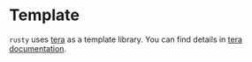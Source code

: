 # Template

`rusty` uses [tera](https://github.com/Keats/tera) as a template library.
You can find details in [tera documentation](https://tera.netlify.app/docs/).
